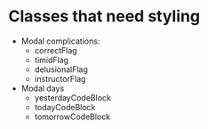 # Classes that need styling

* Modal complications:
  * correctFlag
  * timidFlag
  * delusionalFlag
  * instructorFlag
* Modal days
  * yesterdayCodeBlock
  * todayCodeBlock
  * tomorrowCodeBlock